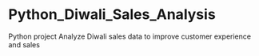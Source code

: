 # Python_Diwali_Sales_Analysis
Python project Analyze Diwali sales data to improve customer experience and sales
